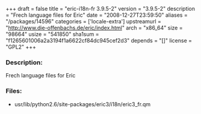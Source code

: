+++
draft = false
title = "eric-i18n-fr 3.9.5-2"
version = "3.9.5-2"
description = "Frech language files for Eric"
date = "2008-12-27T23:59:50"
aliases = "/packages/14596"
categories = ['locale-extra']
upstreamurl = "http://www.die-offenbachs.de/eric/index.html"
arch = "x86_64"
size = "98664"
usize = "541850"
sha1sum = "f1265601006a2a3194f1a6622cf84dc945cef2d3"
depends = "[]"
license = "GPL2"
+++
### Description: 
Frech language files for Eric

### Files: 
* usr/lib/python2.6/site-packages/eric3/i18n/eric3_fr.qm
